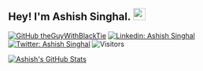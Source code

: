 ## Hey! I'm Ashish Singhal. <img src="https://media.giphy.com/media/hvRJCLFzcasrR4ia7z/giphy.gif" width="25px">

[![GitHub theGuyWithBlackTie](https://img.shields.io/github/followers/theGuyWithBlackTie?label=follow&style=social)](https://github.com/theGuyWithBlackTie)
[![Linkedin: Ashish Singhal](https://img.shields.io/badge/-Ashish%20Singhal-blue?style=flat-square&logo=Linkedin&logoColor=white&link=https://www.linkedin.com/in/aasinghal/)](https://www.linkedin.com/in/aasinghal/)
[![Twitter: Ashish Singhal](https://img.shields.io/twitter/follow/guywithblacktie?style=social)](https://twitter.com/guywithblacktie)
![Visitors](https://visitor-badge.glitch.me/badge?page_id=theGuyWithBlackTie&left_color=gray&right_color=blue)

[![Ashish's GitHub Stats](https://github-readme-stats.vercel.app/api?username=theGuyWithBlackTie&hide=issues&count_private=true&show_icons=true&theme=calm&hide=stars,commits)](https://github.com/theGuyWithBlackTie/github-readme-stats)

<!--
**theGuyWithBlackTie/theGuyWithBlackTie** is a ✨ _special_ ✨ repository because its `README.md` (this file) appears on your GitHub profile.

Here are some ideas to get you started:

- 🔭 I’m currently working on ...
- 🌱 I’m currently learning ...
- 👯 I’m looking to collaborate on ...
- 🤔 I’m looking for help with ...
- 💬 Ask me about ...
- 📫 How to reach me: ...
- 😄 Pronouns: ...
- ⚡ Fun fact: ...
-->
